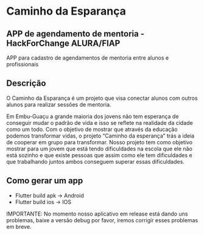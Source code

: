 # Caminho da Esparança 

## APP de agendamento de mentoria - HackForChange ALURA/FIAP

APP para cadastro de agendamentos de mentoria entre alunos e profissionais

## Descrição

O Caminho da Esparança é um projeto que visa conectar alunos com outros alunos para realizar sessões de mentoria.

Em Embu-Guaçu a grande maioria dos jovens não tem esperança de conseguir mudar o padrão de vida e isso se reflete na realidade da cidade como um todo. Com o objetivo de mostrar que através da educação podemos transformar vidas, o projeto “Caminho da esperança” trás a ideia de cooperar em grupo para transformar. Nosso projeto tem como objetivo mostrar para um jovem que está tendo dificuldades na escola que ele não está sozinho e que existe pessoas que assim como ele tem dificuldades e que trabalhando juntos ambos conseguem superar essas dificuldades. 

## Como gerar um app 
 - Flutter build apk -> Android
 - Flutter build ios -> IOS

IMPORTANTE: No momento nosso aplicativo em release está dando uns problemas, baixe a versão debug por favor, iremos corrigir esses problemas em breve. 


